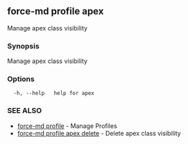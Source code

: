 ## force-md profile apex

Manage apex class visibility

### Synopsis

Manage apex class visibility

### Options

```
  -h, --help   help for apex
```

### SEE ALSO

* [force-md profile](force-md_profile.md)	 - Manage Profiles
* [force-md profile apex delete](force-md_profile_apex_delete.md)	 - Delete apex class visibility

